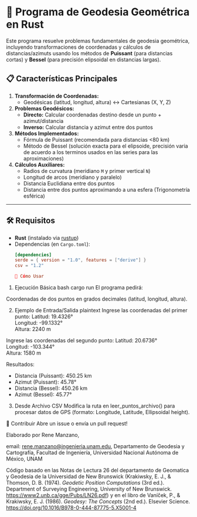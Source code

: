 # 📝 **Programa de Geodesia Geométrica en Rust**

Este programa resuelve problemas fundamentales de geodesia geométrica, incluyendo transformaciones de coordenadas y cálculos de distancias/azimuts usando los métodos de **Puissant** (para distancias cortas) y **Bessel** (para precisión elipsoidal en distancias largas).

## 📋 **Características Principales**
1. **Transformación de Coordenadas:**
   - Geodésicas (latitud, longitud, altura) ↔ Cartesianas (X, Y, Z)
2. **Problemas Geodésicos:**
   - **Directo:** Calcular coordenadas destino desde un punto + azimut/distancia
   - **Inverso:** Calcular distancia y azimut entre dos puntos
3. **Métodos Implementados:**
   - Fórmula de Puissant (recomendada para distancias <80 km)
   - Método de Bessel (solución exacta para el elipsoide, precisión varia de acuerdo a los terminos usados en las series para las aproximaciones)
4. **Cálculos Auxiliares:**
   - Radios de curvatura (meridiano `M` y primer vertical `N`)
   - Longitud de arcos (meridiano y paralelo)
   - Distancia Euclidiana entre dos puntos
   - Distancia entre dos puntos aproximando a una esfera (Trigonometría esférica)
---

## 🛠 **Requisitos**
- **Rust** (instalado via [rustup](https://rustup.rs/))
- Dependencias (en `Cargo.toml`):
  ```toml
  [dependencies]
  serde = { version = "1.0", features = ["derive"] }
  csv = "1.2"

  🚀 Cómo Usar
1. Ejecución Básica
bash
cargo run
El programa pedirá:

Coordenadas de dos puntos en grados decimales (latitud, longitud, altura).

2. Ejemplo de Entrada/Salida
plaintext
Ingrese las coordenadas del primer punto:
Latitud: 19.4326°  
Longitud: -99.1332°  
Altura: 2240 m

Ingrese las coordenadas del segundo punto:
Latitud: 20.6736°  
Longitud: -103.344°  
Altura: 1580 m

Resultados:
- Distancia (Puissant): 450.25 km
- Azimut (Puissant): 45.78°
- Distancia (Bessel): 450.26 km
- Azimut (Bessel): 45.77°

3. Desde Archivo CSV
Modifica la ruta en leer_puntos_archivo() para procesar datos de GPS (formato: Longitude, Latitude, Ellipsoidal height).

🤝 Contribuir
Abre un  issue o envía un pull request!

Elaborado por Rene Manzano,

email: rene.manzano@ingenieria.unam.edu, 
Departamento de Geodesia y Cartografía, 
Facultad de Ingeniería, 
Universidad Nacional Autónoma de México, UNAM

Código basado en las Notas de Lectura 26 del departamento de Geomatica y Geodesia de la Universidad de New Brunswick (Krakiwsky, E. J., & Thomson, D. B. (1974). *Geodetic Position Computations* (3rd ed.). Department of Surveying Engineering, University of New Brunswick. https://www2.unb.ca/gge/Pubs/LN26.pdf) y en el libro de  Vaníček, P., & Krakiwsky, E. J. (1986). *Geodesy: The Concepts* (2nd ed.). Elsevier Science. https://doi.org/10.1016/B978-0-444-87775-5.X5001-4